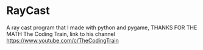 # RayCast
A ray cast program that I made with python and pygame, THANKS FOR THE MATH The Coding Train, link to his channel https://www.youtube.com/c/TheCodingTrain
